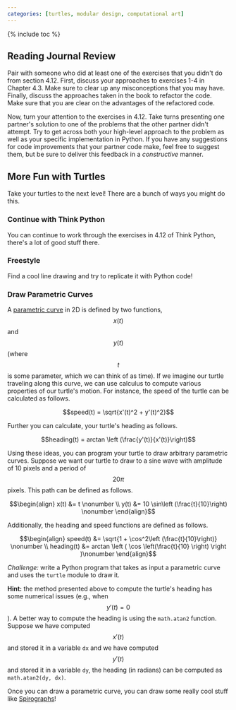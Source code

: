 ```yaml
---
categories: [turtles, modular design, computational art]
---
```


{% include toc %}

## Reading Journal Review

Pair with someone who did at least one of the exercises that you didn't do from section 4.12.  First, discuss your approaches to exercises 1-4 in Chapter 4.3.  Make sure to clear up any misconceptions that you may have.  Finally, discuss the approaches taken in the book to refactor the code.  Make sure that you are clear on the advantages of the refactored code.

Now, turn your attention to the exercises in 4.12.  Take turns presenting one partner's solution to one of the problems that the other partner didn't attempt.  Try to get across both your high-level approach to the problem as well as your specific implementation in Python.  If you have any suggestions for code improvements that your partner code make, feel free to suggest them, but be sure to deliver this feedback in a *constructive* manner.

## More Fun with Turtles
Take your turtles to the next level!  There are a bunch of ways you might do this.

### Continue with Think Python

You can continue to work through the exercises in 4.12 of Think Python, there's a lot of good stuff there.

### Freestyle

Find a cool line drawing and try to replicate it with Python code!

### Draw Parametric Curves

A [parametric curve](https://en.wikipedia.org/wiki/Parametric_equation) in 2D is defined by two functions, $$x(t)$$ and $$y(t)$$ (where $$t$$ is some parameter, which we can think of as time).  If we imagine our turtle traveling along this curve, we can use calculus to compute various properties of our turtle's motion.  For instance, the speed of the turtle can be calculated as follows.

$$speed(t) = \sqrt{x'(t)^2 + y'(t)^2}$$

Further you can calculate, your turtle's heading as follows.

$$heading(t) = arctan \left (\frac{y'(t)}{x'(t)}\right)$$

Using these ideas, you can program your turtle to draw arbitrary parametric curves.  Suppose we want our turtle to draw to a sine wave with amplitude of 10 pixels and a period of $$20\pi$$ pixels.  This path can be defined as follows.

$$\begin{align}
x(t) &= t \nonumber \\
y(t) &= 10 \sin\left (\frac{t}{10}\right) \nonumber
\end{align}$$

Additionally, the heading and speed functions are defined as follows.

$$\begin{align}
speed(t) &= \sqrt{1 + \cos^2\left (\frac{t}{10}\right)} \nonumber \\
heading(t) &= arctan \left ( \cos \left(\frac{t}{10} \right) \right )\nonumber
\end{align}$$

*Challenge:* write a Python program that takes as input a parametric curve and uses the `turtle` module to draw it.

**Hint:** the method presented above to compute the turtle's heading has some numerical issues (e.g., when $$y'(t) = 0$$).  A better way to compute the heading is using the ``math.atan2`` function.  Suppose we have computed $$x'(t)$$ and stored it in a variable ``dx`` and we have computed $$y'(t)$$ and stored it in a variable ``dy``, the heading (in radians) can be computed as ``math.atan2(dy, dx)``.

Once you can draw a parametric curve, you can draw some really cool stuff like  [Spirographs](https://en.wikipedia.org/wiki/Hypotrochoid)!
